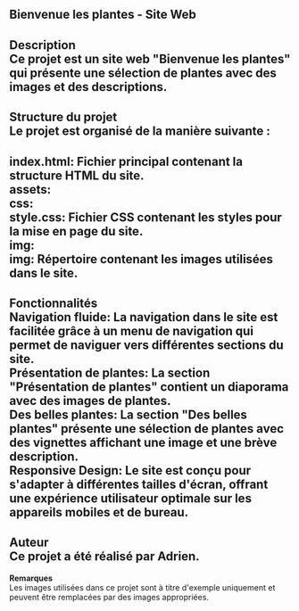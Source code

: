 ## Bienvenue les plantes - Site Web  
**Description**  
Ce projet est un site web "Bienvenue les plantes" qui présente une sélection de plantes avec des images et des descriptions.  
--  
  
**Structure du projet**  
Le projet est organisé de la manière suivante :  
--  
  
index.html: Fichier principal contenant la structure HTML du site.  
assets:  
  css:  
    style.css: Fichier CSS contenant les styles pour la mise en page du site.  
  img:  
  img: Répertoire contenant les images utilisées dans le site.  
--  
  
**Fonctionnalités**  
Navigation fluide: La navigation dans le site est facilitée grâce à un menu de navigation qui permet de naviguer vers différentes sections du site.  
Présentation de plantes: La section "Présentation de plantes" contient un diaporama avec des images de plantes.  
Des belles plantes: La section "Des belles plantes" présente une sélection de plantes avec des vignettes affichant une image et une brève description.  
Responsive Design: Le site est conçu pour s'adapter à différentes tailles d'écran, offrant une expérience utilisateur optimale sur les appareils mobiles et de bureau.  
--  
  
**Auteur**  
Ce projet a été réalisé par Adrien.  
--  
  
**Remarques**  
Les images utilisées dans ce projet sont à titre d'exemple uniquement et peuvent être remplacées par des images appropriées.  
